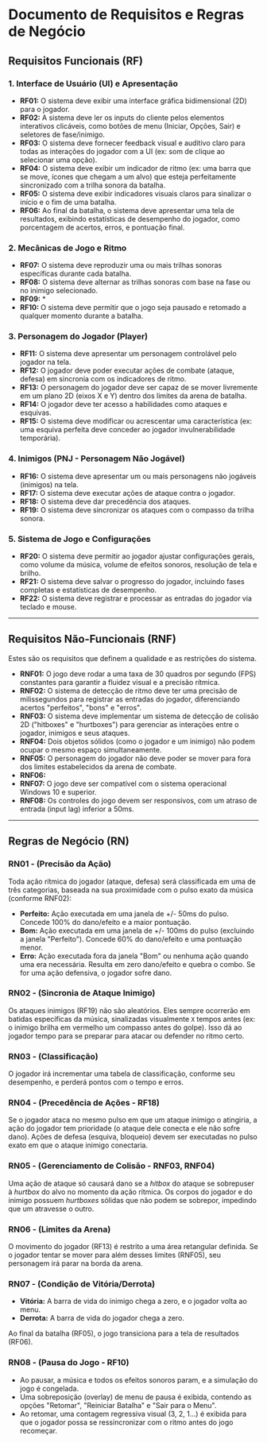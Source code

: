 # Documento de Requisitos e Regras de Negócio

## Requisitos Funcionais (RF)

### 1. Interface de Usuário (UI) e Apresentação

- **RF01:** O sistema deve exibir uma interface gráfica bidimensional (2D) para o jogador.
- **RF02:** A sistema deve ler os inputs do cliente pelos elementos interativos clicáveis, como botões de menu (Iniciar, Opções, Sair) e seletores de fase/inimigo.
- **RF03:** O sistema deve fornecer feedback visual e auditivo claro para todas as interações do jogador com a UI (ex: som de clique ao selecionar uma opção).
- **RF04:** O sistema deve exibir um indicador de ritmo (ex: uma barra que se move, ícones que chegam a um alvo) que esteja perfeitamente sincronizado com a trilha sonora da batalha.
- **RF05:** O sistema deve exibir indicadores visuais claros para sinalizar o início e o fim de uma batalha.
- **RF06:** Ao final da batalha, o sistema deve apresentar uma tela de resultados, exibindo estatísticas de desempenho do jogador, como porcentagem de acertos, erros, e pontuação final.

### 2. Mecânicas de Jogo e Ritmo

- **RF07:** O sistema deve reproduzir uma ou mais trilhas sonoras específicas durante cada batalha.
- **RF08:** O sistema deve alternar as trilhas sonoras com base na fase ou no inimigo selecionado.
- **RF09:** *
- **RF10:** O sistema deve permitir que o jogo seja pausado e retomado a qualquer momento durante a batalha.

### 3. Personagem do Jogador (Player)

- **RF11:** O sistema deve apresentar um personagem controlável pelo jogador na tela.
- **RF12:** O jogador deve poder executar ações de combate (ataque, defesa) em sincronia com os indicadores de ritmo.
- **RF13:** O personagem do jogador deve ser capaz de se mover livremente em um plano 2D (eixos X e Y) dentro dos limites da arena de batalha.
- **RF14:** O jogador deve ter acesso a habilidades como ataques e esquivas.
- **RF15:** O sistema deve modificar ou acrescentar uma característica (ex: uma esquiva perfeita deve conceder ao jogador invulnerabilidade temporária).

### 4. Inimigos (PNJ - Personagem Não Jogável)

- **RF16:** O sistema deve apresentar um ou mais personagens não jogáveis (inimigos) na tela.
- **RF17:** O sistema deve executar ações de ataque contra o jogador.
- **RF18:** O sistema deve dar precedência dos ataques.
- **RF19:** O sistema deve sincronizar os ataques com o compasso da trilha sonora.

### 5. Sistema de Jogo e Configurações

- **RF20:** O sistema deve permitir ao jogador ajustar configurações gerais, como volume da música, volume de efeitos sonoros, resolução de tela e brilho.
- **RF21:** O sistema deve salvar o progresso do jogador, incluindo fases completas e estatísticas de desempenho.
- **RF22:** O sistema deve registrar e processar as entradas do jogador via teclado e mouse.

---

## Requisitos Não-Funcionais (RNF)

Estes são os requisitos que definem a qualidade e as restrições do sistema.

- **RNF01:** O jogo deve rodar a uma taxa de 30 quadros por segundo (FPS) constantes para garantir a fluidez visual e a precisão rítmica.
- **RNF02:** O sistema de detecção de ritmo deve ter uma precisão de milissegundos para registrar as entradas do jogador, diferenciando acertos "perfeitos", "bons" e "erros".
- **RNF03:** O sistema deve implementar um sistema de detecção de colisão 2D ("hitboxes" e "hurtboxes") para gerenciar as interações entre o jogador, inimigos e seus ataques.
- **RNF04:** Dois objetos sólidos (como o jogador e um inimigo) não podem ocupar o mesmo espaço simultaneamente.
- **RNF05:** O personagem do jogador não deve poder se mover para fora dos limites estabelecidos da arena de combate.
- **RNF06:**
- **RNF07:** O jogo deve ser compatível com o sistema operacional Windows 10 e superior.
- **RNF08:** Os controles do jogo devem ser responsivos, com um atraso de entrada (input lag) inferior a 50ms.

---

## Regras de Negócio (RN)

### RN01 - (Precisão da Ação)
Toda ação rítmica do jogador (ataque, defesa) será classificada em uma de três categorias, baseada na sua proximidade com o pulso exato da música (conforme RNF02):
- **Perfeito:** Ação executada em uma janela de +/- 50ms do pulso. Concede 100% do dano/efeito e a maior pontuação.
- **Bom:** Ação executada em uma janela de +/- 100ms do pulso (excluindo a janela "Perfeito"). Concede 60% do dano/efeito e uma pontuação menor.
- **Erro:** Ação executada fora da janela "Bom" ou nenhuma ação quando uma era necessária. Resulta em zero dano/efeito e quebra o combo. Se for uma ação defensiva, o jogador sofre dano.

### RN02 - (Sincronia de Ataque Inimigo)
Os ataques inimigos (RF19) não são aleatórios. Eles sempre ocorrerão em batidas específicas da música, sinalizadas visualmente `X` tempos antes (ex: o inimigo brilha em vermelho um compasso antes do golpe). Isso dá ao jogador tempo para se preparar para atacar ou defender no ritmo certo.

### RN03 - (Classificação)
O jogador irá incrementar uma tabela de classificação, conforme seu desempenho, e perderá pontos com o tempo e erros.

### RN04 - (Precedência de Ações - RF18)
Se o jogador ataca no mesmo pulso em que um ataque inimigo o atingiria, a ação do jogador tem prioridade (o ataque dele conecta e ele não sofre dano). Ações de defesa (esquiva, bloqueio) devem ser executadas no pulso exato em que o ataque inimigo conectaria.

### RN05 - (Gerenciamento de Colisão - RNF03, RNF04)
Uma ação de ataque só causará dano se a *hitbox* do ataque se sobrepuser à *hurtbox* do alvo no momento da ação rítmica. Os corpos do jogador e do inimigo possuem *hurtboxes* sólidas que não podem se sobrepor, impedindo que um atravesse o outro.

### RN06 - (Limites da Arena)
O movimento do jogador (RF13) é restrito a uma área retangular definida. Se o jogador tentar se mover para além desses limites (RNF05), seu personagem irá parar na borda da arena.

### RN07 - (Condição de Vitória/Derrota)
- **Vitória:** A barra de vida do inimigo chega a zero, e o jogador volta ao menu.
- **Derrota:** A barra de vida do jogador chega a zero.

Ao final da batalha (RF05), o jogo transiciona para a tela de resultados (RF06).

### RN08 - (Pausa do Jogo - RF10)
- Ao pausar, a música e todos os efeitos sonoros param, e a simulação do jogo é congelada.
- Uma sobreposição (overlay) de menu de pausa é exibida, contendo as opções "Retomar", "Reiniciar Batalha" e "Sair para o Menu".
- Ao retomar, uma contagem regressiva visual (3, 2, 1...) é exibida para que o jogador possa se ressincronizar com o ritmo antes do jogo recomeçar.
